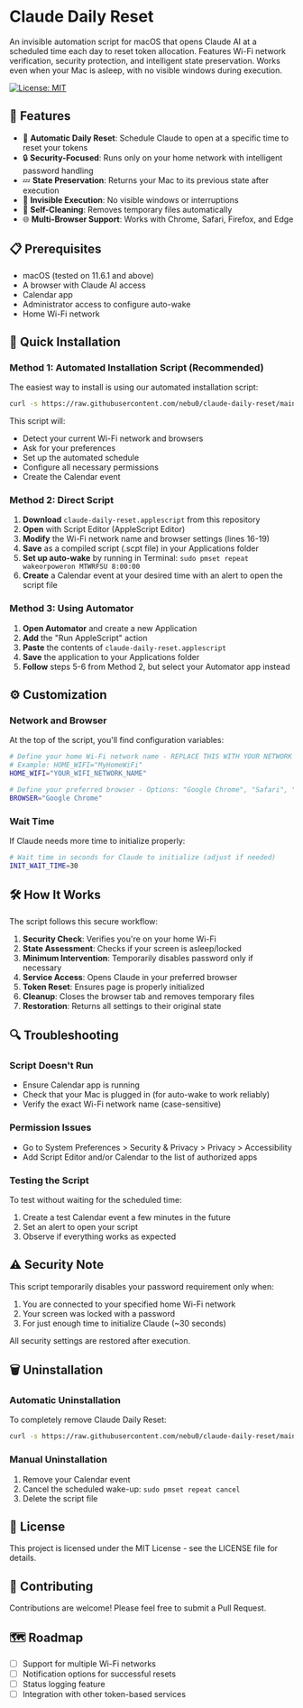 # Claude Daily Reset

An invisible automation script for macOS that opens Claude AI at a scheduled time each day to reset token allocation. Features Wi-Fi network verification, security protection, and intelligent state preservation. Works even when your Mac is asleep, with no visible windows during execution.

[![License: MIT](https://img.shields.io/badge/License-MIT-yellow.svg)](https://opensource.org/licenses/MIT)

## 🌟 Features

- 🔄 **Automatic Daily Reset**: Schedule Claude to open at a specific time to reset your tokens
- 🔒 **Security-Focused**: Runs only on your home network with intelligent password handling
- 💤 **State Preservation**: Returns your Mac to its previous state after execution
- 👻 **Invisible Execution**: No visible windows or interruptions
- 🧹 **Self-Cleaning**: Removes temporary files automatically
- 🌐 **Multi-Browser Support**: Works with Chrome, Safari, Firefox, and Edge

## 📋 Prerequisites

- macOS (tested on 11.6.1 and above)
- A browser with Claude AI access
- Calendar app
- Administrator access to configure auto-wake
- Home Wi-Fi network

## 🚀 Quick Installation

### Method 1: Automated Installation Script (Recommended)

The easiest way to install is using our automated installation script:

```bash
curl -s https://raw.githubusercontent.com/nebu0/claude-daily-reset/main/install.sh | bash
```

This script will:
- Detect your current Wi-Fi network and browsers
- Ask for your preferences
- Set up the automated schedule
- Configure all necessary permissions
- Create the Calendar event

### Method 2: Direct Script

1. **Download** `claude-daily-reset.applescript` from this repository
2. **Open** with Script Editor (AppleScript Editor)
3. **Modify** the Wi-Fi network name and browser settings (lines 16-19)
4. **Save** as a compiled script (.scpt file) in your Applications folder
5. **Set up auto-wake** by running in Terminal: `sudo pmset repeat wakeorpoweron MTWRFSU 8:00:00`
6. **Create** a Calendar event at your desired time with an alert to open the script file

### Method 3: Using Automator

1. **Open Automator** and create a new Application
2. **Add** the "Run AppleScript" action
3. **Paste** the contents of `claude-daily-reset.applescript`
4. **Save** the application to your Applications folder
5. **Follow** steps 5-6 from Method 2, but select your Automator app instead

## ⚙️ Customization

### Network and Browser

At the top of the script, you'll find configuration variables:

```bash
# Define your home Wi-Fi network name - REPLACE THIS WITH YOUR NETWORK NAME
# Example: HOME_WIFI="MyHomeWiFi"
HOME_WIFI="YOUR_WIFI_NETWORK_NAME"

# Define your preferred browser - Options: "Google Chrome", "Safari", "Firefox", "Microsoft Edge"
BROWSER="Google Chrome"
```

### Wait Time

If Claude needs more time to initialize properly:

```bash
# Wait time in seconds for Claude to initialize (adjust if needed)
INIT_WAIT_TIME=30
```

## 🛠️ How It Works

The script follows this secure workflow:

1. **Security Check**: Verifies you're on your home Wi-Fi
2. **State Assessment**: Checks if your screen is asleep/locked
3. **Minimum Intervention**: Temporarily disables password only if necessary
4. **Service Access**: Opens Claude in your preferred browser
5. **Token Reset**: Ensures page is properly initialized
6. **Cleanup**: Closes the browser tab and removes temporary files
7. **Restoration**: Returns all settings to their original state

## 🔍 Troubleshooting

### Script Doesn't Run
- Ensure Calendar app is running
- Check that your Mac is plugged in (for auto-wake to work reliably)
- Verify the exact Wi-Fi network name (case-sensitive)

### Permission Issues
- Go to System Preferences > Security & Privacy > Privacy > Accessibility
- Add Script Editor and/or Calendar to the list of authorized apps

### Testing the Script
To test without waiting for the scheduled time:
1. Create a test Calendar event a few minutes in the future
2. Set an alert to open your script
3. Observe if everything works as expected

## ⚠️ Security Note

This script temporarily disables your password requirement only when:
1. You are connected to your specified home Wi-Fi network
2. Your screen was locked with a password
3. For just enough time to initialize Claude (~30 seconds)

All security settings are restored after execution.

## 🗑️ Uninstallation

### Automatic Uninstallation
To completely remove Claude Daily Reset:

```bash
curl -s https://raw.githubusercontent.com/nebu0/claude-daily-reset/main/uninstall.sh | bash
```

### Manual Uninstallation
1. Remove your Calendar event
2. Cancel the scheduled wake-up: `sudo pmset repeat cancel`
3. Delete the script file

## 📄 License

This project is licensed under the MIT License - see the LICENSE file for details.

## 🤝 Contributing

Contributions are welcome! Please feel free to submit a Pull Request.

## 🗺️ Roadmap

- [ ] Support for multiple Wi-Fi networks
- [ ] Notification options for successful resets
- [ ] Status logging feature
- [ ] Integration with other token-based services
